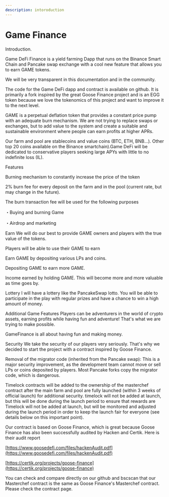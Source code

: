 ```yaml
---
description: intoroduction
---
```


# Game Finance

Introduction.

Game DeFi Finance is a yield farming Dapp that runs on the Binance Smart Chain and Pancake swap exchange with a cool new feature that allows you to earn GAME tokens.

We will be very transparent in this documentation and in the community.

The code for the Game DeFi dapp and contract is available on github. It is primarily a fork inspired by the great Goose Finance project and is an EGG token because we love the tokenomics of this project and want to improve it to the next level.

GAME is a perpetual deflation token that provides a constant price pump with an adequate burn mechanism. We are not trying to replace swaps or exchanges, but to add value to the system and create a suitable and sustainable environment where people can earn profits at higher APRs.

Our farm and pool are stablecoins and value coins \(BTC, ETH, BNB...\). Other top 20 coins available on the Binance smartchain\).Game DeFi will be dedicated to conservative players seeking large APYs with little to no indefinite loss \(IL\).

Features

Burning mechanism to constantly increase the price of the token

2% burn fee for every deposit on the farm and in the pool \(current rate, but may change in the future\).

The burn transaction fee will be used for the following purposes

・Buying and burning Game

・Airdrop and marketing

Earn We will do our best to provide GAME owners and players with the true value of the tokens.

Players will be able to use their GAME to earn

Earn GAME by depositing various LPs and coins.

Depositing GAME to earn more GAME.

Income earned by holding GAME. This will become more and more valuable as time goes by.

Lottery I will have a lottery like the PancakeSwap lotto. You will be able to participate in the play with regular prizes and have a chance to win a high amount of money.

Additional Game Features Players can be adventurers in the world of crypto assets, earning profits while having fun and adventure! That's what we are trying to make possible.

GameFinance is all about having fun and making money.

Security We take the security of our players very seriously. That's why we decided to start the project with a contract inspired by Goose Finance.

Removal of the migrator code \(inherited from the Pancake swap\): This is a major security improvement, as the development team cannot move or sell LPs or coins deposited by players. Most Pancake forks copy the migrator code, which is dangerous.

Timelock contracts will be added to the ownership of the masterchef contract after the main farm and pool are fully launched \(within 3 weeks of official launch\) for additional security. timelock will not be added at launch, but this will be done during the launch period to ensure that rewards are Timelock will not be added at launch, but will be monitored and adjusted during the launch period in order to keep the launch fair for everyone \(see details below on this important point\).

Our contract is based on Goose Finance, which is great because Goose Finance has also been successfully audited by Hacken and Certik. Here is their audit report

[https://www.goosedefi.com/files/hackenAudit.pdf](https://www.goosedefi.com/files/hackenAudit.pdf)

[https://certik.org/projects/goose-finance](https://certik.org/projects/goose-finance)

You can check and compare directly on our github and bscscan that our Masterchef contract is the same as Goose Finance's Masterchef contract. Please check the contract page.

